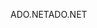 <span data-ttu-id="341ec-101">ADO.NET</span><span class="sxs-lookup"><span data-stu-id="341ec-101">ADO.NET</span></span>